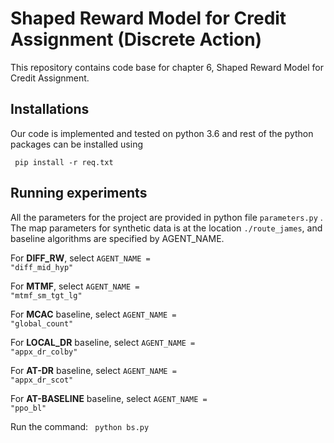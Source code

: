 # Shaped Reward Model for Credit Assignment (Discrete Action)
This repository contains code base for chapter 6, Shaped Reward Model for Credit Assignment.

## Installations

Our code is implemented and tested on python 3.6 and rest of the python packages can be installed using 

<code> pip install -r req.txt </code>

## Running experiments

All the parameters for the project are provided in python file <code>parameters.py</code> . The map parameters for synthetic data is at the location <code>./route_james</code>,  and baseline algorithms are specified by AGENT_NAME.

For **DIFF_RW**, select  <code>AGENT_NAME = "diff_mid_hyp"</code>

For **MTMF**, select <code>AGENT_NAME = "mtmf_sm_tgt_lg"</code>

For **MCAC** baseline, select  <code>AGENT_NAME = "global_count"</code>

For **LOCAL_DR** baseline, select  <code>AGENT_NAME = "appx_dr_colby"</code>

For **AT-DR** baseline, select  <code>AGENT_NAME = "appx_dr_scot"</code>

For **AT-BASELINE** baseline, select  <code>AGENT_NAME = "ppo_bl"</code>

Run the command: <code> python bs.py</code>


